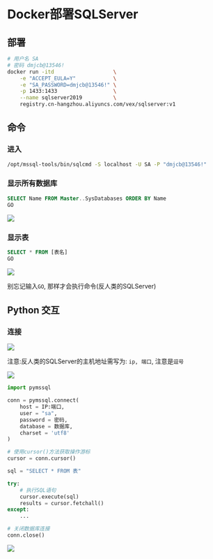 <!--
 * @Description: 
 * @Version: 1.0
 * @Author: dmjcb
 * @Email:  
 * @Date: 2021-02-04 23:48:41
 * @LastEditors: dmjcb
 * @LastEditTime: 2024-07-07 02:02:37
-->

# Docker部署SQLServer

## 部署

```sh
# 用户名 SA
# 密码 dmjcb@13546!
docker run -itd                   \
    -e "ACCEPT_EULA=Y"            \
    -e "SA_PASSWORD=dmjcb@13546!" \
    -p 1433:1433                  \
    --name sqlserver2019          \
    registry.cn-hangzhou.aliyuncs.com/vex/sqlserver:v1
```

## 命令

### 进入

```sh
/opt/mssql-tools/bin/sqlcmd -S localhost -U SA -P "dmjcb@13546!"
```

### 显示所有数据库

```sql
SELECT Name FROM Master..SysDatabases ORDER BY Name
GO
```

![](/.imgur/2020-10-21_11-05-13.jpg)

### 显示表

```sql
SELECT * FROM [表名]
GO
```

![](/.imgur/2020-10-12_13-09-31.jpg)

别忘记输入`GO`, 那样才会执行命令(反人类的SQLServer)

## Python 交互

### 连接

![](/.imgur/20201012105710.png)

注意:反人类的SQLServer的主机地址需写为: `ip, 端口`, 注意是`逗号`

![](/.imgur/20201012130100.png)

```py
import pymssql

conn = pymssql.connect(
    host = IP:端口,
    user = "sa",
    password = 密码,
    database = 数据库,
    charset = 'utf8'
)

# 使用cursor()方法获取操作游标
cursor = conn.cursor()

sql = "SELECT * FROM 表"

try:
    # 执行SQL语句
    cursor.execute(sql)
    results = cursor.fetchall()
except:
    ...

# 关闭数据库连接
conn.close()
```

![](/.imgur/20201012180210.png)